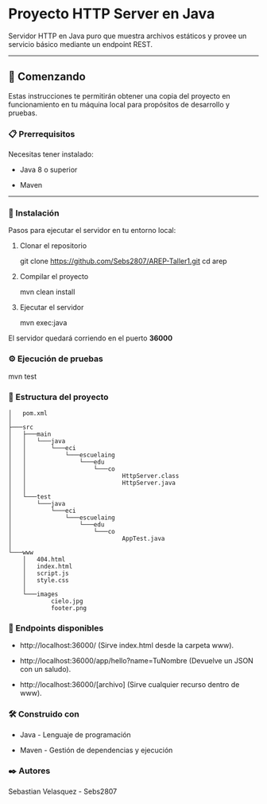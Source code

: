 # Proyecto HTTP Server en Java

Servidor HTTP en Java puro que muestra archivos estáticos y provee un servicio básico mediante un endpoint REST.

---

## 🚀 Comenzando

Estas instrucciones te permitirán obtener una copia del proyecto en funcionamiento en tu máquina local para propósitos de desarrollo y pruebas.

### 📋 Prerrequisitos

Necesitas tener instalado:

- Java 8 o superior

- Maven

---

### 🔧 Instalación

Pasos para ejecutar el servidor en tu entorno local:

1. Clonar el repositorio

    git clone https://github.com/Sebs2807/AREP-Taller1.git
    cd arep

2. Compilar el proyecto
    
    mvn clean install

3. Ejecutar el servidor

    mvn exec:java

El servidor quedará corriendo en el puerto **36000**


### ⚙️ Ejecución de pruebas

mvn test

### 📂 Estructura del proyecto

```text
│   pom.xml
│
├───src
│   ├───main
│   │   └───java
│   │       └───eci
│   │           └───escuelaing
│   │               └───edu
│   │                   └───co
│   │                           HttpServer.class
│   │                           HttpServer.java
│   │
│   └───test
│       └───java
│           └───eci
│               └───escuelaing
│                   └───edu
│                       └───co
│                               AppTest.java
│
└───www
    │   404.html
    │   index.html
    │   script.js
    │   style.css
    │
    └───images
            cielo.jpg
            footer.png
```

### 📡 Endpoints disponibles

- http://localhost:36000/ (Sirve index.html desde la carpeta www).

- http://localhost:36000/app/hello?name=TuNombre (Devuelve un JSON con un saludo).
  
- http://localhost:36000/[archivo] (Sirve cualquier recurso dentro de www).

### 🛠️ Construido con

- Java - Lenguaje de programación

- Maven - Gestión de dependencias y ejecución

### ✒️ Autores

Sebastian Velasquez - Sebs2807

